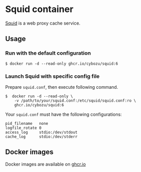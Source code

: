 # Squid container

[Squid](http://www.squid-cache.org/) is a web proxy cache service.

## Usage

### Run with the default configuration

    $ docker run -d --read-only ghcr.io/cybozu/squid:6
### Launch Squid with specific config file

Prepare `squid.conf`, then execute following command.

    $  docker run -d --read-only \
        -v /path/to/your/squid.conf:/etc/squid/squid.conf:ro \
        ghcr.io/cybozu/squid:6

Your `squid.conf` must have the following configurations:

    pid_filename   none
    logfile_rotate 0
    access_log     stdio:/dev/stdout
    cache_log      stdio:/dev/stderr

## Docker images

Docker images are available on [ghcr.io](https://github.com/cybozu/neco-containers/pkgs/container/squid)
